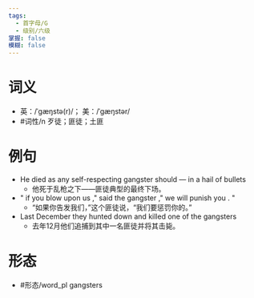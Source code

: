```yaml
---
tags:
  - 首字母/G
  - 级别/六级
掌握: false
模糊: false
---
```

# 词义
- 英：/ˈɡæŋstə(r)/； 美：/ˈɡæŋstər/
- #词性/n  歹徒；匪徒；土匪
# 例句
- He died as any self-respecting gangster should — in a hail of bullets
	- 他死于乱枪之下——匪徒典型的最终下场。
- " if you blow upon us ," said the gangster ," we will punish you . "
	- “如果你告发我们，”这个匪徒说，“我们要惩罚你的。”
- Last December they hunted down and killed one of the gangsters
	- 去年12月他们追捕到其中一名匪徒并将其击毙。
# 形态
- #形态/word_pl gangsters
